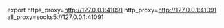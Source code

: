 export https_proxy=http://127.0.0.1:41091 http_proxy=http://127.0.0.1:41091 all_proxy=socks5://127.0.0.1:41091